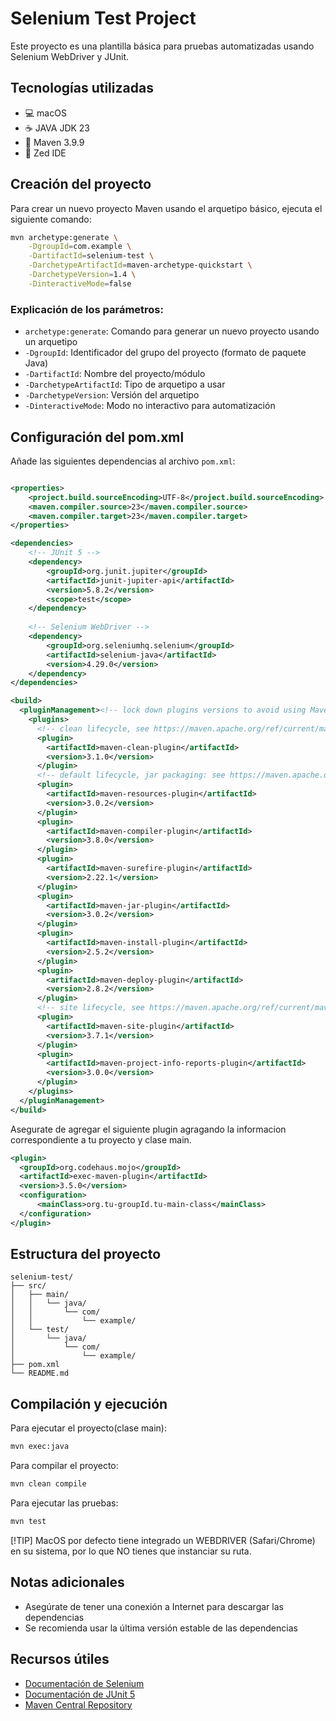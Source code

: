 # Selenium Test Project

Este proyecto es una plantilla básica para pruebas automatizadas usando Selenium WebDriver y JUnit.

## Tecnologías utilizadas

- 💻 macOS
- ☕ JAVA JDK 23
- 🔨 Maven 3.9.9
- 📝 Zed IDE

## Creación del proyecto

Para crear un nuevo proyecto Maven usando el arquetipo básico, ejecuta el siguiente comando:

```bash
mvn archetype:generate \
    -DgroupId=com.example \
    -DartifactId=selenium-test \
    -DarchetypeArtifactId=maven-archetype-quickstart \
    -DarchetypeVersion=1.4 \
    -DinteractiveMode=false
```

### Explicación de los parámetros:

- `archetype:generate`: Comando para generar un nuevo proyecto usando un arquetipo
- `-DgroupId`: Identificador del grupo del proyecto (formato de paquete Java)
- `-DartifactId`: Nombre del proyecto/módulo
- `-DarchetypeArtifactId`: Tipo de arquetipo a usar
- `-DarchetypeVersion`: Versión del arquetipo
- `-DinteractiveMode`: Modo no interactivo para automatización

## Configuración del pom.xml

Añade las siguientes dependencias al archivo `pom.xml`:

```xml

<properties>
    <project.build.sourceEncoding>UTF-8</project.build.sourceEncoding>
    <maven.compiler.source>23</maven.compiler.source>
    <maven.compiler.target>23</maven.compiler.target>
</properties>

<dependencies>
    <!-- JUnit 5 -->
    <dependency>
        <groupId>org.junit.jupiter</groupId>
        <artifactId>junit-jupiter-api</artifactId>
        <version>5.8.2</version>
        <scope>test</scope>
    </dependency>
    
    <!-- Selenium WebDriver -->
    <dependency>
        <groupId>org.seleniumhq.selenium</groupId>
        <artifactId>selenium-java</artifactId>
        <version>4.29.0</version>
    </dependency>
</dependencies>

<build>
  <pluginManagement><!-- lock down plugins versions to avoid using Maven defaults (may be moved to parent pom) -->
    <plugins>
      <!-- clean lifecycle, see https://maven.apache.org/ref/current/maven-core/lifecycles.html#clean_Lifecycle -->
      <plugin>
        <artifactId>maven-clean-plugin</artifactId>
        <version>3.1.0</version>
      </plugin>
      <!-- default lifecycle, jar packaging: see https://maven.apache.org/ref/current/maven-core/default-bindings.html#Plugin_bindings_for_jar_packaging -->
      <plugin>
        <artifactId>maven-resources-plugin</artifactId>
        <version>3.0.2</version>
      </plugin>
      <plugin>
        <artifactId>maven-compiler-plugin</artifactId>
        <version>3.8.0</version>
      </plugin>
      <plugin>
        <artifactId>maven-surefire-plugin</artifactId>
        <version>2.22.1</version>
      </plugin>
      <plugin>
        <artifactId>maven-jar-plugin</artifactId>
        <version>3.0.2</version>
      </plugin>
      <plugin>
        <artifactId>maven-install-plugin</artifactId>
        <version>2.5.2</version>
      </plugin>
      <plugin>
        <artifactId>maven-deploy-plugin</artifactId>
        <version>2.8.2</version>
      </plugin>
      <!-- site lifecycle, see https://maven.apache.org/ref/current/maven-core/lifecycles.html#site_Lifecycle -->
      <plugin>
        <artifactId>maven-site-plugin</artifactId>
        <version>3.7.1</version>
      </plugin>
      <plugin>
        <artifactId>maven-project-info-reports-plugin</artifactId>
        <version>3.0.0</version>
      </plugin>      
    </plugins>
  </pluginManagement>
</build>
```

Asegurate de agregar el siguiente plugin agragando la informacion correspondiente a tu proyecto y clase main.

```xml
<plugin>
  <groupId>org.codehaus.mojo</groupId>
  <artifactId>exec-maven-plugin</artifactId>
  <version>3.5.0</version>
  <configuration>
      <mainClass>org.tu-groupId.tu-main-class</mainClass>
  </configuration>
</plugin>
```

## Estructura del proyecto

```
selenium-test/
├── src/
│   ├── main/
│   │   └── java/
│   │       └── com/
│   │           └── example/
│   └── test/
│       └── java/
│           └── com/
│               └── example/
├── pom.xml
└── README.md
```

## Compilación y ejecución

Para ejecutar el proyecto(clase main):
```bash
mvn exec:java
```

Para compilar el proyecto:
```bash
mvn clean compile
```

Para ejecutar las pruebas:
```bash
mvn test
```

[!TIP]
MacOS por defecto tiene integrado un WEBDRIVER (Safari/Chrome) en su sistema, por lo que NO tienes que instanciar su ruta.


## Notas adicionales

- Asegúrate de tener una conexión a Internet para descargar las dependencias
- Se recomienda usar la última versión estable de las dependencias


## Recursos útiles

- [Documentación de Selenium](https://www.selenium.dev/documentation/)
- [Documentación de JUnit 5](https://junit.org/junit5/docs/current/user-guide/)
- [Maven Central Repository](https://mvnrepository.com/)